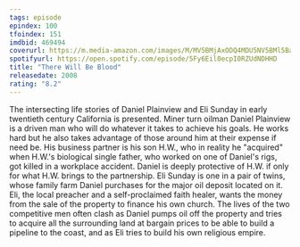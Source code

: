 ```yaml
---
tags: episode
epindex: 100
tfoindex: 151
imdbid: 469494
coverurl: https://m.media-amazon.com/images/M/MV5BMjAxODQ4MDU5NV5BMl5BanBnXkFtZTcwMDU4MjU1MQ@@._V1_SY300_CR0,0,202,300_.jpg
spotifyurl: https://open.spotify.com/episode/5Fy6Eil0ecpI0RZUdNDHHD
title: "There Will Be Blood"
releasedate: 2008
rating: "8.2"
---
```


The intersecting life stories of Daniel Plainview and Eli Sunday in early twentieth century California is presented. Miner turn oilman Daniel Plainview is a driven man who will do whatever it takes to achieve his goals. He works hard but he also takes advantage of those around him at their expense if need be. His business partner is his son H.W., who in reality he "acquired" when H.W.'s biological single father, who worked on one of Daniel's rigs, got killed in a workplace accident. Daniel is deeply protective of H.W. if only for what H.W. brings to the partnership. Eli Sunday is one in a pair of twins, whose family farm Daniel purchases for the major oil deposit located on it. Eli, the local preacher and a self-proclaimed faith healer, wants the money from the sale of the property to finance his own church. The lives of the two competitive men often clash as Daniel pumps oil off the property and tries to acquire all the surrounding land at bargain prices to be able to build a pipeline to the coast, and as Eli tries to build his own religious empire.